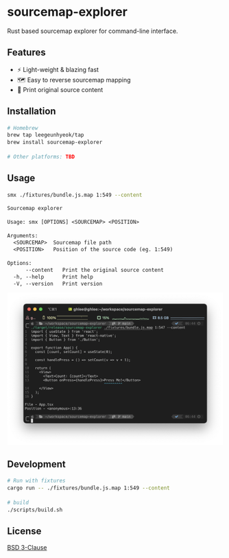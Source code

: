 # sourcemap-explorer

Rust based sourcemap explorer for command-line interface.

## Features

- ⚡️ Light-weight & blazing fast
- 🗺️ Easy to reverse sourcemap mapping
- 🌱 Print original source content

## Installation

```bash
# Homebrew
brew tap leegeunhyeok/tap
brew install sourcemap-explorer

# Other platforms: TBD
```

## Usage

```bash
smx ./fixtures/bundle.js.map 1:549 --content
```

```
Sourcemap explorer

Usage: smx [OPTIONS] <SOURCEMAP> <POSITION>

Arguments:
  <SOURCEMAP>  Sourcemap file path
  <POSITION>   Position of the source code (eg. 1:549)

Options:
      --content   Print the original source content
  -h, --help      Print help
  -V, --version   Print version
```

![preview](image.png)

## Development

```bash
# Run with fixtures
cargo run -- ./fixtures/bundle.js.map 1:549 --content

# build
./scripts/build.sh
```

## License

[BSD 3-Clause](./LICENSE)
